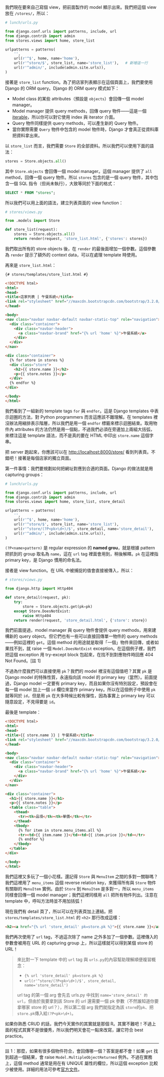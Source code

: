 我們現在要來自己寫個 view，把前面製作的 model 顯示出來。我們把這個 view 放在 `/stores/`，所以：

```python
# lunch/urls.py

from django.conf.urls import patterns, include, url
from django.contrib import admin
from stores.views import home, store_list

urlpatterns = patterns(
    '',
    url(r'^$', home, name='home'),
    url(r'^store/$', store_list, name='store_list'),   # 新增這一行
    url(r'^admin/', include(admin.site.urls)),
)
```

接著是 `store_list` function。為了把店家列表顯示在這個頁面上，我們要使用 Django 的 ORM query。Django 的 ORM query 模式如下：

* Model class 的某些 attributes（預設是 `objects`）會回傳一個 model manager。
* Model manager 提供 query methods，回傳 query 物件——這是一個 [iterable](https://docs.python.org/2/glossary.html#term-iterable)，所以你可以對它使用 index 與 iterator 介面。
* Query 物件同樣提供 query methods，可以產生新的 Query 物件。
* 當你實際需要 `Query` 物件中包含的 model 物件時，Django 才會真正從資料庫把資料拿出來。

以 `store_list` 而言，我們需要 `Store` 的全部資料。所以我們可以使用下面的語法：

```python
stores = Store.objects.all()
```

其中 `Store.objects` 會回傳一個 model manager。這個 manager 提供了 `all` method，回傳一個 query 物件。所以 `stores` 包含的是一個 query 物件，其中包含一個 SQL 指令（但尚未執行），大致等同於下面的格式：

```sql
SELECT * FROM "stores";
```

所以我們可以用上面的語法，建立列表頁面的 view function：

```python
# stores/views.py

from .models import Store

def store_list(request):
    stores = Store.objects.all()
    return render(request, 'store_list.html', {'stores': stores})
```

我們取出所有的 store objects 後，在 `render` 的最後面增加一個參數。這個參數為 `render` 提示了額外的 context data，可以在處理 template 時使用。

再來是 `store_list.html`：

```html
{# stores/templates/store_list.html #}

<!DOCTYPE html>
<html>
<head>
<title>店家列表 | 午餐系統</title>
<link rel="stylesheet" href="//maxcdn.bootstrapcdn.com/bootstrap/3.2.0/css/bootstrap.min.css">
</head>

<body>
<nav class="navbar navbar-default navbar-static-top" role="navigation">
  <div class="container">
    <div class="navbar-header">
      <a class="navbar-brand" href="{% url 'home' %}">午餐系統</a>
    </div>
  </div>
</nav>

<div class="container">
  {% for store in stores %}
  <div class="store">
    <h2>{{ store.name }}</h2>
    <p>{{ store.notes }}</p>
  </div>
  {% endfor %}
</div>

</body>
</html>
```

我們看到了一組新的 template tags `for` 與 `endfor`。這是 Django templates 中表示迴圈的方法，對 Python programmers 而言這應該不難理解。在 templates 裡沒辦法用縮排表示階層，所以我們是用一個 `endfor` 標籤來標示迴圈結束。取用物件內 attributes 的方法仍然是用一個點，不過我們必須在旁邊加上兩組大括弧，來標注這是 template 語法，而不是真的要在 HTML 中印出 `store.name` 這個字串。

把 server 跑起來，你應該可以在 <http://localhost:8000/store/> 看到列表頁。不錯吧！接著是每個店家的獨立頁面。

第一件事情：我們要規劃如何把網址對應到合適的頁面。Django 的做法就是用 capturing groups：

```python
# lunch/urls.py

from django.conf.urls import patterns, include, url
from django.contrib import admin
from stores.views import home, store_list, store_detail

urlpatterns = patterns(
    '',
    url(r'^$', home, name='home'),
    url(r'^store/$', store_list, name='store_list'),
    url(r'^store/(?P<pk>\d+)/$', store_detail, name='store_detail'),    # 新增這行
    url(r'^admin/', include(admin.site.urls)),
)
```

`(?P<name>pattern)` 是 regular expression 的 **named grou**，就是根據 pattern 把抓到的 group 取名為 `name`，這在 `url` tag 裡面會用到，稍後解釋。`pk` 在這裡指 primary key，是 Django 慣用的命名法。

接者是 view function。在 URL 中被捕捉的值會直接被傳入，所以：

```python
# stores/views.py

from django.http import Http404

def store_detail(request, pk):
    try:
        store = Store.objects.get(pk=pk)
    except Store.DoesNotExist:
        raise Http404
    return render(request, 'store_detail.html', {'store': store})
```

我們前面提過，model manager 與 query 物件會提供 query methods，用來建構新的 query object。但它們也有一些可以直接回傳單一物件的 query methods——例如這裡的 `get`。這個 method 的用途就是取得「一個」物件來回傳，或者如果找不到，就 raise 一個 `Model.DoesNotExist` exception。在這個例子裡，我們把這個 exception 用 try-except block 包起來，在找不到對應物件時回應 404 Not Found。[註 1]

不過為什麼我們可以直接使用 `pk`？我們的 model 裡沒有這個值吧？其實 `pk` 是 Django model 的特殊性質，永遠指向該 model 的 primary key（當然）。前面提過，Django model 一定要有 primary key，而且如果你沒有特別設定，預設會在每一個 model 加上一個 `id` 欄位來當作 primary key。所以在這個例子中使用 `pk` 就等同於 `id`，但是用 `pk` 在大多時候比較有彈性，因為事實上 primary key 可以隨意設定，不見得要是 `id`。

最後是 template：

```html
<!DOCTYPE html>
<html>
<head>
<title>{{ store.name }} | 午餐系統</title>
<link rel="stylesheet" href="//maxcdn.bootstrapcdn.com/bootstrap/3.2.0/css/bootstrap.min.css">
</head>

<body>
<nav class="navbar navbar-default navbar-static-top" role="navigation">
  <div class="container">
    <div class="navbar-header">
      <a class="navbar-brand" href="{% url 'home' %}">午餐系統</a>
    </div>
  </div>
</nav>

<div class="container">
  <h1>{{ store.name }}</h1>
  <p>{{ store.notes }}</p>
  <table class="table">
    <thead>
      <tr><th>品項</th><th>單價</th></tr>
    </thead>
    <tbody>
      {% for item in store.menu_items.all %}
      <tr><td>{{ item.name }}</td><td>{{ item.price }}</td></tr>
      {% endfor %}
    </tbody>
  </table>
</div>

</body>
</html>
```

我們這裡又多玩了一個小花樣。還記得 `Store` 與 `MenuItem` 之間的多對一關聯嗎？我們這裡用了 `menu_items` 這個 reverse relation key，來獲得所有與 `Store` 物件有關聯的 `MenuItem` 實例。由於 `Store` 到 `MenuItem` 是多對一，所以 `menu_items` 同樣會回傳一個 model manager；我們這裡同樣用 `all` 把所有物件列出。注意在 template 中，呼叫方法時並不用加括弧！

現在我們有 detail 頁了，所以可以在列表頁加上連結。把 `stores/templates/store_list.html` 的 `<h2>` 那行改成這樣：

```html
<h2><a href="{% url 'store_detail' pk=store.pk %}">{{ store.name }}</a></h2>
```

我們再次使用了 `url` tag，不過這次除了 name 之外多加了一個參數。這裡傳入的參數會被用在 URL 的 capturing group 上，所以這樣就可以得到某個 store 的 URL！

> 來比對一下 template 中的 `url` tag 與 `urls.py`的內容幫助理解順便複習概念：
> - `{% url 'store_detail' pk=store.pk %}`
> - `url(r'^store/(?P<pk>\d+)/$', store_detail, name='store_detail')`
>
> url tag 的第一個 arg 會先去 urls.py 中找到 `name='store_detail' 的 url`，但由於我要拿到該 Store 的 url 還需要一個 pk 參數（不然誰知道你要拿哪家 store 的 url？），所以第二個 arg 我們就指定為該 `store`的`pk`、把`store.pk`傳入給`(?P<pk>\d+)`。

如果你熟悉 CRUD 的話，我們今天實作的其實就是那個 R。其實不難吧！不過上面的程式其實不是很優秀，所以我們明天會花一點來改寫，讓它符合 best practice。


---

註 1：那麼，如果有很多個物件符合，會回傳哪一個？答案是都不會！如果 `get` 找到超過一個結果，會 raise `Model.MultipleObjectReturned` 例外。不過在實務上，這個 method 通常是用在有 UNIQUE 屬性的欄位，所以這個 exception 比較少被使用。詳細的用法可參考[官方文件](https://docs.djangoproject.com/en/dev/ref/models/querysets/#django.db.models.query.QuerySet.get)。
